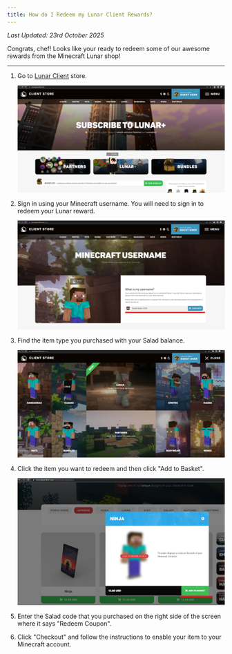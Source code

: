 ```yaml
---
title: How do I Redeem my Lunar Client Rewards?
---
```


_Last Updated: 23rd October 2025_

Congrats, chef! Looks like your ready to redeem some of our awesome rewards from the Minecraft Lunar shop!

---

1. Go to [Lunar Client](https://store.lunarclient.com/) store.

   ![Screenshot of Lunar Client website](../../../../content/images/rewards/redeeming-your-rewards/lunar-client-1.png)

2. Sign in using your Minecraft username. You will need to sign in to redeem your Lunar reward.

   ![Screenshot of Lunar Login page](../../../../content/images/rewards/redeeming-your-rewards/lunar-client-2.png)

3. Find the item type you purchased with your Salad balance.

   ![Screenshot of Lunar store](../../../../content/images/rewards/redeeming-your-rewards/lunar-client-3.png)

4. Click the item you want to redeem and then click "Add to Basket".

   ![Screenshot adding an item to basket](../../../../content/images/rewards/redeeming-your-rewards/lunar-client-4.png)

5. Enter the Salad code that you purchased on the right side of the screen where it says "Redeem Coupon".

6. Click "Checkout" and follow the instructions to enable your item to your Minecraft account.
